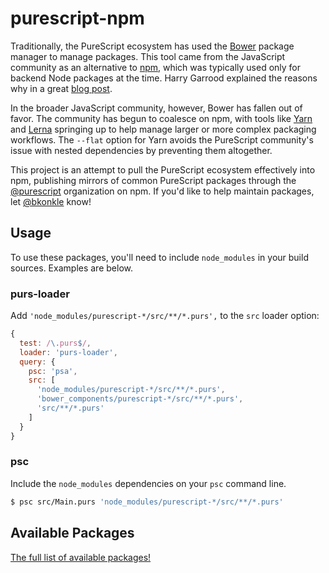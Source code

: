 # purescript-npm

Traditionally, the PureScript ecosystem has used the [Bower](https://bower.io/) package manager to manage packages. This tool came from the JavaScript community as an alternative to [npm](https://www.npmjs.com/), which was typically used only for backend Node packages at the time. Harry Garrood explained the reasons why in a great [blog post](http://harry.garrood.me/blog/purescript-why-bower/).

In the broader JavaScript community, however, Bower has fallen out of favor. The community has begun to coalesce on npm, with tools like [Yarn](https://yarnpkg.com/en/) and [Lerna](https://lernajs.io/) springing up to help manage larger or more complex packaging workflows. The `--flat` option for Yarn avoids the PureScript community's issue with nested dependencies by preventing them altogether.

This project is an attempt to pull the PureScript ecosystem effectively into npm, publishing mirrors of common PureScript packages through the [@purescript](https://www.npmjs.com/org/purescript) organization on npm. If you'd like to help maintain packages, let [@bkonkle](https://github.com/bkonkle) know!

## Usage

To use these packages, you'll need to include `node_modules` in your build sources. Examples are below.

### purs-loader

Add `'node_modules/purescript-*/src/**/*.purs',` to the `src` loader option:

```js
{
  test: /\.purs$/,
  loader: 'purs-loader',
  query: {
    psc: 'psa',
    src: [
      'node_modules/purescript-*/src/**/*.purs',
      'bower_components/purescript-*/src/**/*.purs',
      'src/**/*.purs'
    ]
  }
}
```

### psc

Include the `node_modules` dependencies on your `psc` command line.

```sh
$ psc src/Main.purs 'node_modules/purescript-*/src/**/*.purs'
```

## Available Packages

[The full list of available packages!](https://www.npmjs.com/org/purescript)

